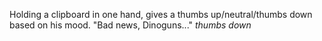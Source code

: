 Holding a clipboard in one hand, gives a thumbs up/neutral/thumbs down based on his mood.
"Bad news, Dinoguns..." *thumbs down*